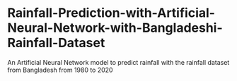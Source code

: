 # Rainfall-Prediction-with-Artificial-Neural-Network-with-Bangladeshi-Rainfall-Dataset
An Artificial Neural Network model to predict rainfall with the rainfall dataset from Bangladesh from 1980 to 2020
